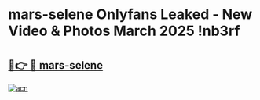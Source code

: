 # mars-selene Onlyfans Leaked - New Video & Photos March 2025 !nb3rf

# <h2><a href="https://atwysf.iuczelnia.edu.pl?title=mars-selene&ref=nb3rf">🔗👉 🔴 mars-selene</a></h2>

[![acn](https://github.com/user-attachments/assets/0f9c940e-d8b0-45ae-aac7-cd30a18b3e1c)](https://atwysf.iuczelnia.edu.pl?title=mars-selene&ref=nb3rf)

